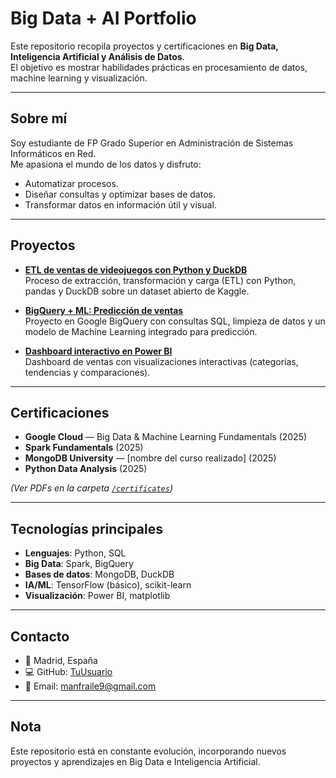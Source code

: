 # Big Data + AI Portfolio  

Este repositorio recopila proyectos y certificaciones en **Big Data, Inteligencia Artificial y Análisis de Datos**.  
El objetivo es mostrar habilidades prácticas en procesamiento de datos, machine learning y visualización.  

---

## Sobre mí  
Soy estudiante de FP Grado Superior en Administración de Sistemas Informáticos en Red.  
Me apasiona el mundo de los datos y disfruto:  
- Automatizar procesos.  
- Diseñar consultas y optimizar bases de datos.  
- Transformar datos en información útil y visual.  

---

## Proyectos  

- **[ETL de ventas de videojuegos con Python y DuckDB](notebooks/etl_videogames.ipynb)**  
  Proceso de extracción, transformación y carga (ETL) con Python, pandas y DuckDB sobre un dataset abierto de Kaggle.  

- **[BigQuery + ML: Predicción de ventas](notebooks/bigquery_ml_project.ipynb)**  
  Proyecto en Google BigQuery con consultas SQL, limpieza de datos y un modelo de Machine Learning integrado para predicción.  

- **[Dashboard interactivo en Power BI](dashboards/)**  
  Dashboard de ventas con visualizaciones interactivas (categorías, tendencias y comparaciones).  

---

## Certificaciones  

- **Google Cloud** — Big Data & Machine Learning Fundamentals (2025)  
- **Spark Fundamentals** (2025)  
- **MongoDB University** — [nombre del curso realizado] (2025)  
- **Python Data Analysis** (2025)  

*(Ver PDFs en la carpeta [`/certificates`](certificates/))*  

---

## Tecnologías principales  

- **Lenguajes**: Python, SQL  
- **Big Data**: Spark, BigQuery  
- **Bases de datos**: MongoDB, DuckDB  
- **IA/ML**: TensorFlow (básico), scikit-learn  
- **Visualización**: Power BI, matplotlib  

---

## Contacto  

- 📍 Madrid, España  
- 💻 GitHub: [TuUsuario](https://github.com/TuUsuario)  
- 📧 Email: manfraile9@gmail.com

---

## Nota  
Este repositorio está en constante evolución, incorporando nuevos proyectos y aprendizajes en Big Data e Inteligencia Artificial.  
